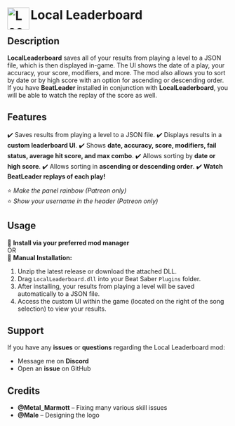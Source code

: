 # Local Leaderboard <img src="https://github.com/user-attachments/assets/36d76949-460f-4312-9058-a4d4d8ad9476" alt="LocalLeaderboard_logo" width="50" align="left"/>

## Description

**LocalLeaderboard** saves all of your results from playing a level to a JSON file, which is then displayed in-game. The UI shows the date of a play, your accuracy, your score, modifiers, and more. The mod also allows you to sort by date or by high score with an option for ascending or descending order. If you have **BeatLeader** installed in conjunction with **LocalLeaderboard**, you will be able to watch the replay of the score as well.

## Features

✔️ Saves results from playing a level to a JSON file.
✔️ Displays results in a **custom leaderboard UI**.
✔️ Shows **date, accuracy, score, modifiers, fail status, average hit score, and max combo**.
✔️ Allows sorting by **date or high score**.
✔️ Allows sorting in **ascending or descending order**.
✔️ **Watch BeatLeader replays of each play!**

⭐ *Make the panel rainbow (Patreon only)*  
⭐ *Show your username in the header (Patreon only)*

## Usage

🔹 **Install via your preferred mod manager**  
OR  
🔹 **Manual Installation:**
1. Unzip the latest release or download the attached DLL.
2. Drag `LocalLeaderboard.dll` into your Beat Saber `Plugins` folder.
3. After installing, your results from playing a level will be saved automatically to a JSON file.
4. Access the custom UI within the game (located on the right of the song selection) to view your results.

## Support

If you have any **issues** or **questions** regarding the Local Leaderboard mod:
- Message me on **Discord**
- Open an **issue** on GitHub

## Credits

- **@Metal_Marmott** – Fixing many various skill issues
- **@Male** – Designing the logo

